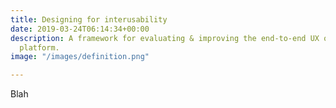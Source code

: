 ```yaml
---
title: Designing for interusability
date: 2019-03-24T06:14:34+00:00
description: A framework for evaluating & improving the end-to-end UX of your product
  platform.
image: "/images/definition.png"

---
```

Blah